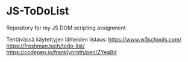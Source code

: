 # JS-ToDoList
Repository for my JS DOM scripting assignment

Tehtävässä käytettyjen lähteiden listaus:
https://www.w3schools.com/
https://freshman.tech/todo-list/
https://codepen.io/franklynroth/pen/ZYeaBd
